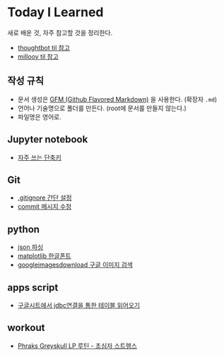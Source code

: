 # Today I Learned

새로 배운 것, 자주 참고할 것을 정리한다.

- [thoughtbot til 참고](https://github.com/thoughtbot/til)
- [millooy til 참고](https://github.com/milooy/TIL)

## 작성 규칙

- 문서 생성은 [GFM (Github Flavored Markdown)](https://help.github.com/articles/github-flavored-markdown/) 을 사용한다. (확장자 `.md`)
- 언어나 기술명으로 폴더를 만든다. (root에 문서를 만들지 않는다.)
- 파일명은 영어로.

## Jupyter notebook

- [자주 쓰는 단축키](https://github.com/zeggoo/TIL/blob/master/Jupyter%20notebook/Jupyter_notebook_shortcuts.md)

## Git

- [.gitignore 간단 설정](https://github.com/zeggoo/TIL/blob/master/git/gitignore.md)
- [commit 메시지 수정](https://github.com/zeggoo/TIL/blob/master/git/relog_commit_message.md)

## python

- [json 파싱](https://github.com/zeggoo/TIL/blob/master/python/json_parser.md)
- [matplotlib 한글폰트](https://github.com/zeggoo/TIL/blob/master/python/matplotlib_font.md)
- [googleimagesdownload 구글 이미지 검색](https://github.com/zeggoo/TIL/blob/master/python/google_images_download.md)

## apps script

- [구글시트에서 jdbc연결을 통한 테이블 읽어오기](https://github.com/zeggoo/TIL/blob/master/apps%20script/apps_sciprt_jdbc.md)

## workout

- [Phraks Greyskull LP 루틴 - 초심자 스트렝스](https://github.com/zeggoo/TIL/blob/master/workout/%23%20Phraks%20Greyskill%20LP%20Variant.md)
